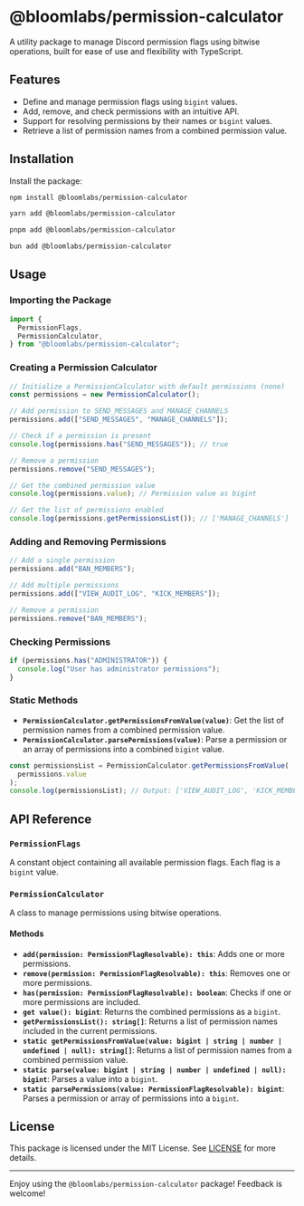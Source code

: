 # @bloomlabs/permission-calculator

A utility package to manage Discord permission flags using bitwise operations, built for ease of use and flexibility with TypeScript.

## Features

- Define and manage permission flags using `bigint` values.
- Add, remove, and check permissions with an intuitive API.
- Support for resolving permissions by their names or `bigint` values.
- Retrieve a list of permission names from a combined permission value.

## Installation

Install the package:

```bash
npm install @bloomlabs/permission-calculator
```

```bash
yarn add @bloomlabs/permission-calculator
```

```bash
pnpm add @bloomlabs/permission-calculator
```

```bash
bun add @bloomlabs/permission-calculator
```

## Usage

### Importing the Package

```ts
import {
  PermissionFlags,
  PermissionCalculator,
} from "@bloomlabs/permission-calculator";
```

### Creating a Permission Calculator

```ts
// Initialize a PermissionCalculator with default permissions (none)
const permissions = new PermissionCalculator();

// Add permission to SEND_MESSAGES and MANAGE_CHANNELS
permissions.add(["SEND_MESSAGES", "MANAGE_CHANNELS"]);

// Check if a permission is present
console.log(permissions.has("SEND_MESSAGES")); // true

// Remove a permission
permissions.remove("SEND_MESSAGES");

// Get the combined permission value
console.log(permissions.value); // Permission value as bigint

// Get the list of permissions enabled
console.log(permissions.getPermissionsList()); // ['MANAGE_CHANNELS']
```

### Adding and Removing Permissions

```ts
// Add a single permission
permissions.add("BAN_MEMBERS");

// Add multiple permissions
permissions.add(["VIEW_AUDIT_LOG", "KICK_MEMBERS"]);

// Remove a permission
permissions.remove("BAN_MEMBERS");
```

### Checking Permissions

```ts
if (permissions.has("ADMINISTRATOR")) {
  console.log("User has administrator permissions");
}
```

### Static Methods

- **`PermissionCalculator.getPermissionsFromValue(value)`**: Get the list of permission names from a combined permission value.
- **`PermissionCalculator.parsePermissions(value)`**: Parse a permission or an array of permissions into a combined `bigint` value.

```ts
const permissionsList = PermissionCalculator.getPermissionsFromValue(
  permissions.value
);
console.log(permissionsList); // Output: ['VIEW_AUDIT_LOG', 'KICK_MEMBERS']
```

## API Reference

### `PermissionFlags`

A constant object containing all available permission flags. Each flag is a `bigint` value.

### `PermissionCalculator`

A class to manage permissions using bitwise operations.

#### Methods

- **`add(permission: PermissionFlagResolvable): this`**: Adds one or more permissions.
- **`remove(permission: PermissionFlagResolvable): this`**: Removes one or more permissions.
- **`has(permission: PermissionFlagResolvable): boolean`**: Checks if one or more permissions are included.
- **`get value(): bigint`**: Returns the combined permissions as a `bigint`.
- **`getPermissionsList(): string[]`**: Returns a list of permission names included in the current permissions.
- **`static getPermissionsFromValue(value: bigint | string | number | undefined | null): string[]`**: Returns a list of permission names from a combined permission value.
- **`static parse(value: bigint | string | number | undefined | null): bigint`**: Parses a value into a `bigint`.
- **`static parsePermissions(value: PermissionFlagResolvable): bigint`**: Parses a permission or array of permissions into a `bigint`.

## License

This package is licensed under the MIT License. See [LICENSE](./LICENSE) for more details.

---

Enjoy using the `@bloomlabs/permission-calculator` package! Feedback is welcome!
